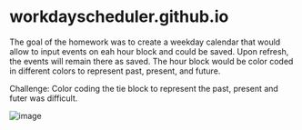 # workdayscheduler.github.io
The goal of the homework was to create a weekday calendar that would allow to input events on eah hour block and could be saved. Upon refresh, the events will remain there as saved. The hour block would be color coded in different colors to represent past, present, and future. 

Challenge: Color coding the tie block to represent the past, present and futer was difficult. 

![image](https://{https://github.com/sthapa411/workdayscheduler.github.io/})
